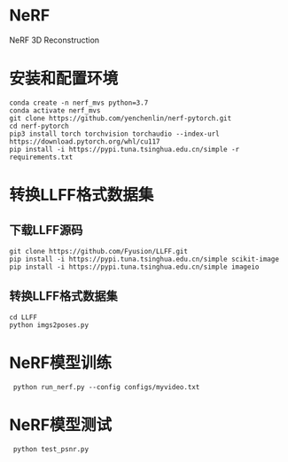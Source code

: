 # NeRF
NeRF 3D Reconstruction
# 安装和配置环境
```
conda create -n nerf_mvs python=3.7
conda activate nerf_mvs 
git clone https://github.com/yenchenlin/nerf-pytorch.git
cd nerf-pytorch
pip3 install torch torchvision torchaudio --index-url https://download.pytorch.org/whl/cu117
pip install -i https://pypi.tuna.tsinghua.edu.cn/simple -r requirements.txt
```
# 转换LLFF格式数据集
## 下载LLFF源码
```
git clone https://github.com/Fyusion/LLFF.git
pip install -i https://pypi.tuna.tsinghua.edu.cn/simple scikit-image
pip install -i https://pypi.tuna.tsinghua.edu.cn/simple imageio
```
## 转换LLFF格式数据集
```
cd LLFF
python imgs2poses.py
```

# NeRF模型训练
```
 python run_nerf.py --config configs/myvideo.txt
```

# NeRF模型测试
```
 python test_psnr.py
```

